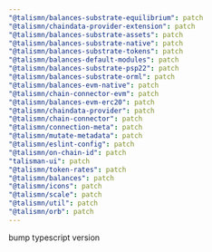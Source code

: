 ```yaml
---
"@talismn/balances-substrate-equilibrium": patch
"@talismn/chaindata-provider-extension": patch
"@talismn/balances-substrate-assets": patch
"@talismn/balances-substrate-native": patch
"@talismn/balances-substrate-tokens": patch
"@talismn/balances-default-modules": patch
"@talismn/balances-substrate-psp22": patch
"@talismn/balances-substrate-orml": patch
"@talismn/balances-evm-native": patch
"@talismn/chain-connector-evm": patch
"@talismn/balances-evm-erc20": patch
"@talismn/chaindata-provider": patch
"@talismn/chain-connector": patch
"@talismn/connection-meta": patch
"@talismn/mutate-metadata": patch
"@talismn/eslint-config": patch
"@talismn/on-chain-id": patch
"talisman-ui": patch
"@talismn/token-rates": patch
"@talismn/balances": patch
"@talismn/icons": patch
"@talismn/scale": patch
"@talismn/util": patch
"@talismn/orb": patch
---
```


bump typescript version
